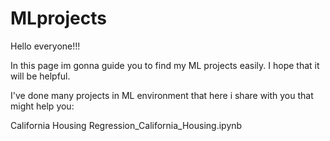 # MLprojects
Hello everyone!!! 

In this page im gonna guide you to find my ML projects easily.
I hope that it will be helpful. 

I've done many projects in ML environment that here i share with you that might help you:

California Housing 
Regression_California_Housing.ipynb
 
